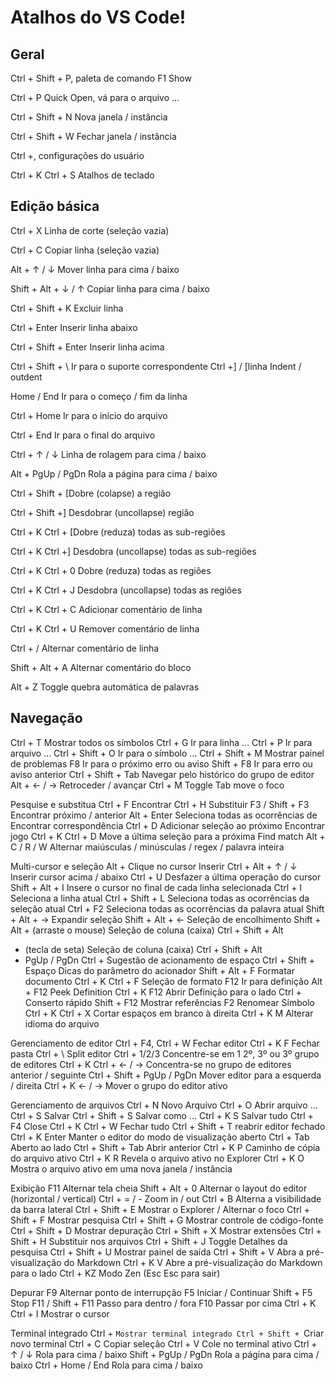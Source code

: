 # Atalhos do VS Code!

## Geral
Ctrl + Shift + P, paleta de comando F1 Show

Ctrl + P Quick Open, vá para o arquivo ...

Ctrl + Shift + N Nova janela / instância

Ctrl + Shift + W Fechar janela / instância

Ctrl +, configurações do usuário

Ctrl + K Ctrl + S Atalhos de teclado


## Edição básica
Ctrl + X Linha de corte (seleção vazia)

Ctrl + C Copiar linha (seleção vazia)

Alt + ↑ / ↓ Mover linha para cima / baixo

Shift + Alt + ↓ / ↑ Copiar linha para cima / baixo

Ctrl + Shift + K Excluir linha

Ctrl + Enter Inserir linha abaixo

Ctrl + Shift + Enter Inserir linha acima

Ctrl + Shift + \ Ir para o suporte correspondente
Ctrl +] / [linha Indent / outdent

Home / End Ir para o começo / fim da linha

Ctrl + Home Ir para o início do arquivo

Ctrl + End Ir para o final do arquivo

Ctrl + ↑ / ↓ Linha de rolagem para cima / baixo

Alt + PgUp / PgDn Rola a página para cima / baixo

Ctrl + Shift + [Dobre (colapse) a região

Ctrl + Shift +] Desdobrar (uncollapse) região

Ctrl + K Ctrl + [Dobre (reduza) todas as sub-regiões

Ctrl + K Ctrl +] Desdobra (uncollapse) todas as sub-regiões

Ctrl + K Ctrl + 0 Dobre (reduza) todas as regiões

Ctrl + K Ctrl + J Desdobra (uncollapse) todas as regiões

Ctrl + K Ctrl + C Adicionar comentário de linha

Ctrl + K Ctrl + U Remover comentário de linha

Ctrl + / Alternar comentário de linha

Shift + Alt + A Alternar comentário do bloco

Alt + Z Toggle quebra automática de palavras


## Navegação
Ctrl + T Mostrar todos os símbolos
Ctrl + G Ir para linha ...
Ctrl + P Ir para arquivo ...
Ctrl + Shift + O Ir para o símbolo ...
Ctrl + Shift + M Mostrar painel de problemas
F8 Ir para o próximo erro ou aviso
Shift + F8 Ir para erro ou aviso anterior
Ctrl + Shift + Tab Navegar pelo histórico do grupo de editor
Alt + ← / → Retroceder / avançar
Ctrl + M Toggle Tab move o foco


Pesquise e substitua
Ctrl + F Encontrar
Ctrl + H Substituir
F3 / Shift + F3 Encontrar próximo / anterior
Alt + Enter Seleciona todas as ocorrências de Encontrar correspondência
Ctrl + D Adicionar seleção ao próximo Encontrar jogo
Ctrl + K Ctrl + D Move a última seleção para a próxima Find match
Alt + C / R / W Alternar maiúsculas / minúsculas / regex / palavra inteira


Multi-cursor e seleção
Alt + Clique no cursor Inserir
Ctrl + Alt + ↑ / ↓ Inserir cursor acima / abaixo
Ctrl + U Desfazer a última operação do cursor
Shift + Alt + I Insere o cursor no final de cada linha selecionada
Ctrl + I Seleciona a linha atual
Ctrl + Shift + L Seleciona todas as ocorrências da seleção atual
Ctrl + F2 Seleciona todas as ocorrências da palavra atual
Shift + Alt + → Expandir seleção
Shift + Alt + ← Seleção de encolhimento
Shift + Alt +
(arraste o mouse)
Seleção de coluna (caixa)
Ctrl + Shift + Alt
+ (tecla de seta)
Seleção de coluna (caixa)
Ctrl + Shift + Alt
+ PgUp / PgDn
Ctrl + Sugestão de acionamento de espaço
Ctrl + Shift + Espaço Dicas do parâmetro do acionador
Shift + Alt + F Formatar documento
Ctrl + K Ctrl + F Seleção de formato
F12 Ir para definição
Alt + F12 Peek Definition
Ctrl + K F12 Abrir Definição para o lado
Ctrl + Conserto rápido
Shift + F12 Mostrar referências
F2 Renomear Símbolo
Ctrl + K Ctrl + X Cortar espaços em branco à direita
Ctrl + K M Alterar idioma do arquivo

Gerenciamento de editor
Ctrl + F4, Ctrl + W Fechar editor
Ctrl + K F Fechar pasta
Ctrl + \ Split editor
Ctrl + 1/2/3 Concentre-se em 1
2º, 3º ou 3º grupo de editores
Ctrl + K Ctrl + ← / → Concentra-se no grupo de editores anterior / seguinte
Ctrl + Shift + PgUp / PgDn Mover editor para a esquerda / direita
Ctrl + K ← / → Mover o grupo do editor ativo


Gerenciamento de arquivos
Ctrl + N Novo Arquivo
Ctrl + O Abrir arquivo ...
Ctrl + S Salvar
Ctrl + Shift + S Salvar como ...
Ctrl + K S Salvar tudo
Ctrl + F4 Close
Ctrl + K Ctrl + W Fechar tudo
Ctrl + Shift + T reabrir editor fechado
Ctrl + K Enter Manter o editor do modo de visualização aberto
Ctrl + Tab Aberto ao lado
Ctrl + Shift + Tab Abrir anterior
Ctrl + K P Caminho de cópia do arquivo ativo
Ctrl + K R Revela o arquivo ativo no Explorer
Ctrl + K O Mostra o arquivo ativo em uma nova janela / instância

Exibição
F11 Alternar tela cheia
Shift + Alt + 0 Alternar o layout do editor (horizontal / vertical)
Ctrl + = / - Zoom in / out
Ctrl + B Alterna a visibilidade da barra lateral
Ctrl + Shift + E Mostrar o Explorer / Alternar o foco
Ctrl + Shift + F Mostrar pesquisa
Ctrl + Shift + G Mostrar controle de código-fonte
Ctrl + Shift + D Mostrar depuração
Ctrl + Shift + X Mostrar extensões
Ctrl + Shift + H Substituir nos arquivos
Ctrl + Shift + J Toggle Detalhes da pesquisa
Ctrl + Shift + U Mostrar painel de saída
Ctrl + Shift + V Abra a pré-visualização do Markdown
Ctrl + K V Abre a pré-visualização do Markdown para o lado
Ctrl + KZ Modo Zen (Esc Esc para sair)

Depurar
F9 Alternar ponto de interrupção
F5 Iniciar / Continuar
Shift + F5 Stop
F11 / Shift + F11 Passo para dentro / fora
F10 Passar por cima
Ctrl + K Ctrl + I Mostrar o cursor


Terminal integrado
Ctrl + `Mostrar terminal integrado
Ctrl + Shift + `Criar novo terminal
Ctrl + C Copiar seleção
Ctrl + V Cole no terminal ativo
Ctrl + ↑ / ↓ Rola para cima / baixo
Shift + PgUp / PgDn Rola a página para cima / baixo
Ctrl + Home / End Rola para cima / baixo
